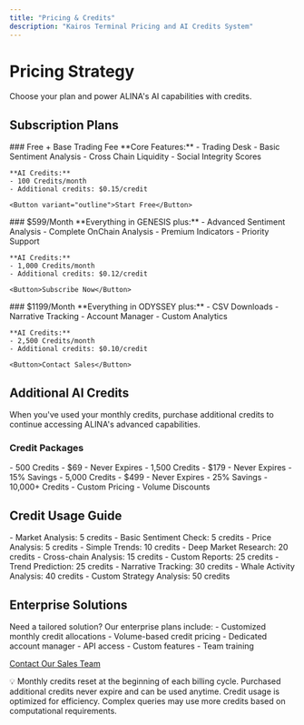 ```yaml
---
title: "Pricing & Credits"
description: "Kairos Terminal Pricing and AI Credits System"
---
```


# Pricing Strategy

<Card title="Flexible Pricing + AI Credits" icon="coins">
  Choose your plan and power ALINA's AI capabilities with credits.
</Card>

## Subscription Plans

<CardGroup cols={3}>
  <Card title="GENESIS" icon="seedling">
    ### Free + Base Trading Fee
    **Core Features:**
    - Trading Desk
    - Basic Sentiment Analysis
    - Cross Chain Liquidity
    - Social Integrity Scores
    
    **AI Credits:**
    - 100 Credits/month
    - Additional credits: $0.15/credit
    
    <Button variant="outline">Start Free</Button>
  </Card>

  <Card title="ODYSSEY" icon="rocket">
    ### $599/Month
    **Everything in GENESIS plus:**
    - Advanced Sentiment Analysis
    - Complete OnChain Analysis
    - Premium Indicators
    - Priority Support
    
    **AI Credits:**
    - 1,000 Credits/month
    - Additional credits: $0.12/credit
    
    <Button>Subscribe Now</Button>
  </Card>

  <Card title="APEX" icon="crown">
    ### $1199/Month
    **Everything in ODYSSEY plus:**
    - CSV Downloads
    - Narrative Tracking
    - Account Manager
    - Custom Analytics
    
    **AI Credits:**
    - 2,500 Credits/month
    - Additional credits: $0.10/credit
    
    <Button>Contact Sales</Button>
  </Card>
</CardGroup>

## Additional AI Credits

<Note>
  When you've used your monthly credits, purchase additional credits to continue accessing ALINA's advanced capabilities.
</Note>

### Credit Packages

<CardGroup cols={4}>
  <Card title="Starter Pack" icon="star">
    - 500 Credits
    - $69
    - Never Expires
  </Card>
  <Card title="Pro Pack" icon="certificate">
    - 1,500 Credits
    - $179
    - Never Expires
    - 15% Savings
  </Card>
  <Card title="Business Pack" icon="building">
    - 5,000 Credits
    - $499
    - Never Expires
    - 25% Savings
  </Card>
  <Card title="Enterprise Pack" icon="briefcase">
    - 10,000+ Credits
    - Custom Pricing
    - Volume Discounts
  </Card>
</CardGroup>

## Credit Usage Guide

<AccordionGroup>
  <Accordion title="Basic Queries (5-10 credits)">
    - Market Analysis: 5 credits
    - Basic Sentiment Check: 5 credits
    - Price Analysis: 5 credits
    - Simple Trends: 10 credits
  </Accordion>
  <Accordion title="Advanced Analysis (15-25 credits)">
    - Deep Market Research: 20 credits
    - Cross-chain Analysis: 15 credits
    - Custom Reports: 25 credits
    - Trend Prediction: 25 credits
  </Accordion>
  <Accordion title="Premium Features (30-50 credits)">
    - Narrative Tracking: 30 credits
    - Whale Activity Analysis: 40 credits
    - Custom Strategy Analysis: 50 credits
  </Accordion>
</AccordionGroup>

## Enterprise Solutions

<Card title="Custom Enterprise Plans" icon="building">
  Need a tailored solution? Our enterprise plans include:
  - Customized monthly credit allocations
  - Volume-based credit pricing
  - Dedicated account manager
  - API access
  - Custom features
  - Team training
  
  [Contact Our Sales Team](mailto:gm@kairosterminal.ai)
</Card>

<Note>
  💡 Monthly credits reset at the beginning of each billing cycle. Purchased additional credits never expire and can be used anytime.
</Note>

<Warning>
  Credit usage is optimized for efficiency. Complex queries may use more credits based on computational requirements.
</Warning>